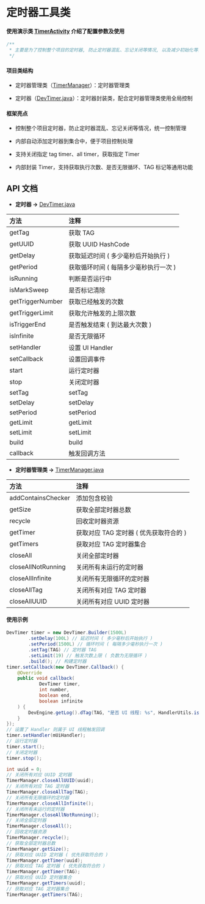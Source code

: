 # 定时器工具类

#### 使用演示类 [TimerActivity](https://github.com/afkT/DevUtils/blob/master/app/src/main/java/afkt/project/feature/other_function/timer/TimerActivity.kt) 介绍了配置参数及使用

```java
/**
 * 主要是为了控制整个项目的定时器, 防止定时器混乱、忘记关闭等情况, 以及减少初始化等操作代码
 */
```

#### 项目类结构

* 定时器管理类（[TimerManager](https://github.com/afkT/DevUtils/blob/master/lib/DevApp/src/main/java/dev/utils/app/timer/TimerManager.java)）：定时器管理类

* 定时器（[DevTimer.java](https://github.com/afkT/DevUtils/blob/master/lib/DevApp/src/main/java/dev/utils/app/timer/DevTimer.java)）：定时器封装类，配合定时器管理类使用全局控制


#### 框架亮点

* 控制整个项目定时器，防止定时器混乱、忘记关闭等情况，统一控制管理

* 内部自动添加定时器到集合中，便于项目控制处理

* 支持关闭指定 tag timer、all timer，获取指定 Timer

* 内部封装 Timer，支持获取执行次数、是否无限循环、TAG 标记等通用功能

## API 文档

* **定时器 ->** [DevTimer.java](https://github.com/afkT/DevUtils/blob/master/lib/DevApp/src/main/java/dev/utils/app/timer/DevTimer.java)

| 方法 | 注释 |
| :- | :- |
| getTag | 获取 TAG |
| getUUID | 获取 UUID HashCode |
| getDelay | 获取延迟时间 ( 多少毫秒后开始执行 ) |
| getPeriod | 获取循环时间 ( 每隔多少毫秒执行一次 ) |
| isRunning | 判断是否运行中 |
| isMarkSweep | 是否标记清除 |
| getTriggerNumber | 获取已经触发的次数 |
| getTriggerLimit | 获取允许触发的上限次数 |
| isTriggerEnd | 是否触发结束 ( 到达最大次数 ) |
| isInfinite | 是否无限循环 |
| setHandler | 设置 UI Handler |
| setCallback | 设置回调事件 |
| start | 运行定时器 |
| stop | 关闭定时器 |
| setTag | setTag |
| setDelay | setDelay |
| setPeriod | setPeriod |
| getLimit | getLimit |
| setLimit | setLimit |
| build | build |
| callback | 触发回调方法 |


* **定时器管理类 ->** [TimerManager.java](https://github.com/afkT/DevUtils/blob/master/lib/DevApp/src/main/java/dev/utils/app/timer/TimerManager.java)

| 方法 | 注释 |
| :- | :- |
| addContainsChecker | 添加包含校验 |
| getSize | 获取全部定时器总数 |
| recycle | 回收定时器资源 |
| getTimer | 获取对应 TAG 定时器 ( 优先获取符合的 ) |
| getTimers | 获取对应 TAG 定时器集合 |
| closeAll | 关闭全部定时器 |
| closeAllNotRunning | 关闭所有未运行的定时器 |
| closeAllInfinite | 关闭所有无限循环的定时器 |
| closeAllTag | 关闭所有对应 TAG 定时器 |
| closeAllUUID | 关闭所有对应 UUID 定时器 |


#### 使用示例
```java
DevTimer timer = new DevTimer.Builder(1500L)
        .setDelay(100L) // 延迟时间 ( 多少毫秒后开始执行 )
        .setPeriod(1500L) // 循环时间 ( 每隔多少毫秒执行一次 )
        .setTag(TAG) // 定时器 TAG
        .setLimit(19) // 触发次数上限 ( 负数为无限循环 )
        .build(); // 构建定时器
timer.setCallback(new DevTimer.Callback() {
    @Override
    public void callback(
            DevTimer timer,
            int number,
            boolean end,
            boolean infinite
    ) {
        DevEngine.getLog().dTag(TAG, "是否 UI 线程: %s", HandlerUtils.isMainThread());
    }
});
// 设置了 Handler 则属于 UI 线程触发回调
timer.setHandler(mUiHandler);
// 运行定时器
timer.start();
// 关闭定时器
timer.stop();

int uuid = 0;
// 关闭所有对应 UUID 定时器
TimerManager.closeAllUUID(uuid);
// 关闭所有对应 TAG 定时器
TimerManager.closeAllTag(TAG);
// 关闭所有无限循环的定时器
TimerManager.closeAllInfinite();
// 关闭所有未运行的定时器
TimerManager.closeAllNotRunning();
// 关闭全部定时器
TimerManager.closeAll();
// 回收定时器资源
TimerManager.recycle();
// 获取全部定时器总数
TimerManager.getSize();
// 获取对应 UUID 定时器 ( 优先获取符合的 )
TimerManager.getTimer(uuid);
// 获取对应 TAG 定时器 ( 优先获取符合的 )
TimerManager.getTimer(TAG);
// 获取对应 UUID 定时器集合
TimerManager.getTimers(uuid);
// 获取对应 TAG 定时器集合
TimerManager.getTimers(TAG);
```